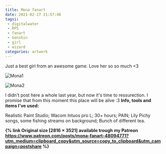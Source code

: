 ```yaml
---
title: Mona fanart
date: 2021-02-27 21:57:48
tagsi:
 - digitalwater
 - RPS
 - fanart
 - Genshin
 - girl
 - wizard
categories: artwork
---
```

Just a best girl from an awesome game. Love her so so much <3

![Mona1](https://i.imgur.com/jPfolnw.jpg)
<!-- more -->

![Mona2](https://i.imgur.com/ZeEX2kN.jpg)

I didn't post here a whole last year, but now it's time to ressurection. I promise that from this moment this place will be alive :3
**Info, tools and items I've used:**

Realistic Paint Studio;
Wacom Intuos pro L;
30+ hours;
PAIN;
Lily Pichy songs, some fishing streams on background;
Bunch of different tea.

**{% link Original size [2816 × 3521] available trough my Patreon https://www.patreon.com/posts/mona-fanart-48094771?utm_medium=clipboard_copy&utm_source=copy_to_clipboard&utm_campaign=postshare %}**

